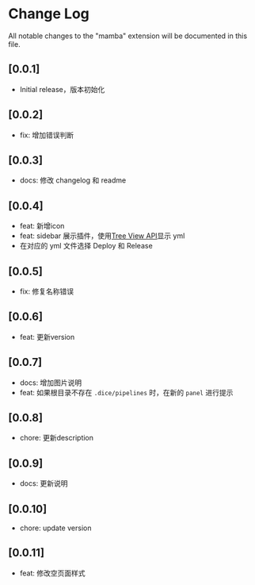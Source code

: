 # Change Log

All notable changes to the "mamba" extension will be documented in this file.


## [0.0.1]
- Initial release，版本初始化

## [0.0.2]
- fix: 增加错误判断

## [0.0.3]
- docs: 修改 changelog 和 readme

## [0.0.4]
- feat: 新增icon
- feat: sidebar 展示插件，使用[Tree View API](https://code.visualstudio.com/api/extension-guides/tree-view)显示 yml
- 在对应的 yml 文件选择 Deploy 和 Release

## [0.0.5]
- fix: 修复名称错误

## [0.0.6]
- feat: 更新version

## [0.0.7]
- docs: 增加图片说明
- feat: 如果根目录不存在 `.dice/pipelines` 时，在新的 `panel` 进行提示

## [0.0.8]
- chore: 更新description

## [0.0.9]
- docs: 更新说明

## [0.0.10]
- chore: update version
## [0.0.11]
- feat: 修改空页面样式